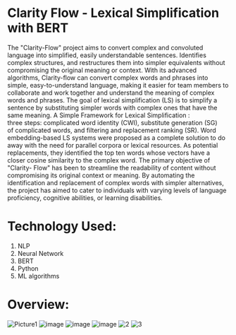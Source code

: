 # Clarity Flow - Lexical Simplification with BERT

The "Clarity-Flow" project aims to convert complex and convoluted language into simplified, easily understandable sentences. Identifies complex structures, and restructures them into simpler equivalents without compromising the original meaning or context.
With its advanced algorithms, Clarity-flow can convert complex words and phrases into simple, easy-to-understand language, making it easier for team members to collaborate and work together and understand the meaning of complex words and phrases.
The goal of lexical simplification (LS) is to simplify a sentence by substituting simpler words with complex ones that have the same meaning. A Simple Framework for Lexical Simplification : three steps: complicated word identity (CWI), substitute generation (SG) of complicated words, and filtering and replacement ranking (SR).
Word embedding-based LS systems were proposed as a complete solution to do away with the need for parallel corpora or lexical resources. As potential replacements, they identified the top ten words whose vectors have a closer cosine similarity to the complex word.
The primary objective of "Clarity- Flow" has been to streamline the readability of content without compromising its original context or meaning. By automating the identification and replacement of complex words with simpler alternatives, the project has aimed to cater to individuals with varying levels of language proficiency, cognitive abilities, or learning disabilities. 


# Technology Used:
1. NLP
2. Neural Network
3. BERT
5. Python
6. ML algorithms

# Overview:
![Picture1](https://github.com/user-attachments/assets/baffe3ef-a894-4e2e-a832-1b09204ef1b1)
![image](https://github.com/user-attachments/assets/1217b63f-95b1-4dd4-acba-d92a7505f923)
![image](https://github.com/user-attachments/assets/ea211593-3248-47db-a319-879887a8cb62)
![image](https://github.com/user-attachments/assets/fdda35fe-e5d9-440e-a34d-4655d1d112fb)
![2](https://github.com/user-attachments/assets/66d67f95-793e-46a2-a945-7ab05a2f3f15)
![3](https://github.com/user-attachments/assets/398e99cd-a016-4afe-adaa-fa705d47598f)

